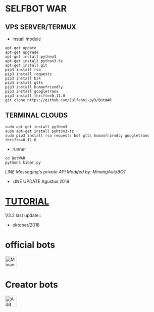 # SELFBOT WAR

## VPS SERVER/TERMUX
- install module
```
apt-get update
apt-get upgrade
apt-get install python3
apt-get install python3-tz
apt-get install git
pip3 install rsa 
pip3 install requests
pip3 install bs4
pip3 install gtts
pip3 install humanfriendly
pip3 install googletrans
pip3 install thrift==0.11.0
git clone https://github.com/Zulfahmi-py3/BotWAR
```
## TERMINAL CLOUDS
```
sudo apt-get install python3
sudo apt-get install pyhton3-tz
sudo pip3 install rsa requests bs4 gtts humanfriendly googletrans thrift==0.11.0
```
- runner
```
cd BotWAR
python3 kibar.py
```
*LINE Messaging's private API*
*Modifed by: MinangAutoBOT*

- LINE UPDATE
Agustus 2019
# [TUTORIAL](https://www.youtube.com/channel/UCycBrqSWEHdk-slnhUmGWiQ)
V3.2 last update::
- oktober/2018
# official bots
<a href="https://line.me/R/ti/p/%zulfahmi78"><img height="36" border="0" alt="MinangAutoBOT" src="https://scdn.line-apps.com/n/line_add_friends/btn/en.png"></a>
# Creator bots
<a href="https://line.me/R/ti/p/~zulfahmi78"><img height="36" border="0" alt="Add Friend" src="https://scdn.line-apps.com/n/line_add_friends/btn/en.png"></a>
